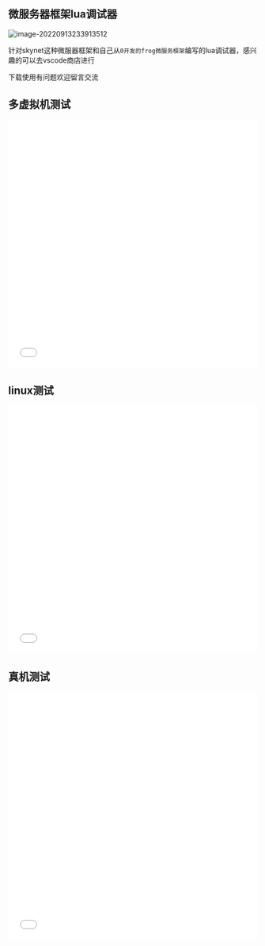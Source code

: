 ## 微服务器框架lua调试器

![image-20220913233913512](image-20220913233913512.png)

针对skynet这种微服器框架和自己从`0开发的frog微服务框架`编写的lua调试器，感兴趣的可以去vscode商店进行

下载使用有问题欢迎留言交流

## 多虚拟机测试

<iframe src="//player.bilibili.com/player.html?aid=638985869&bvid=BV1iY4y1r7GE&cid=716979750&page=1" allowfullscreen="allowfullscreen" width="100%" height="500" scrolling="no" frameborder="0" sandbox="allow-top-navigation allow-same-origin allow-forms allow-scripts"></iframe>

## linux测试

<iframe src="//player.bilibili.com/player.html?aid=683901725&bvid=BV1sU4y1S7LS&cid=716979645&page=1" allowfullscreen="allowfullscreen" width="100%" height="500" scrolling="no" frameborder="0" sandbox="allow-top-navigation allow-same-origin allow-forms allow-scripts"></iframe>

## 真机测试

<iframe src="//player.bilibili.com/player.html?aid=553968251&bvid=BV1Bv4y1P7cE&cid=716979648&page=1" allowfullscreen="allowfullscreen" width="100%" height="500" scrolling="no" frameborder="0" sandbox="allow-top-navigation allow-same-origin allow-forms allow-scripts"></iframe>

